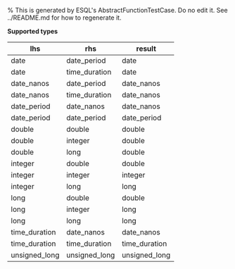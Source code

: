 % This is generated by ESQL's AbstractFunctionTestCase. Do no edit it. See ../README.md for how to regenerate it.

**Supported types**

| lhs | rhs | result |
| --- | --- | --- |
| date | date_period | date |
| date | time_duration | date |
| date_nanos | date_period | date_nanos |
| date_nanos | time_duration | date_nanos |
| date_period | date_nanos | date_nanos |
| date_period | date_period | date_period |
| double | double | double |
| double | integer | double |
| double | long | double |
| integer | double | double |
| integer | integer | integer |
| integer | long | long |
| long | double | double |
| long | integer | long |
| long | long | long |
| time_duration | date_nanos | date_nanos |
| time_duration | time_duration | time_duration |
| unsigned_long | unsigned_long | unsigned_long |


